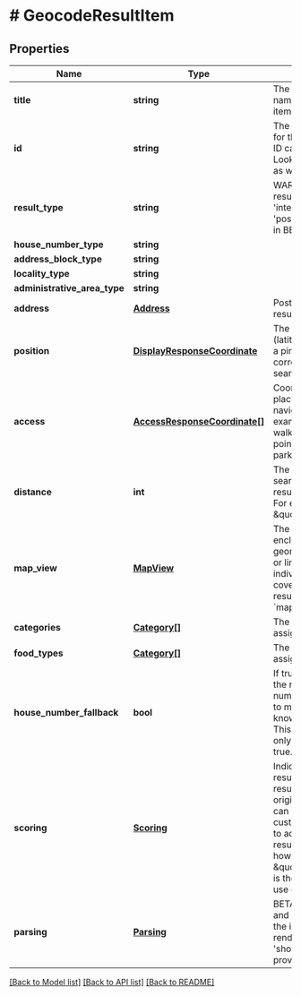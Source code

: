 # # GeocodeResultItem

## Properties

Name | Type | Description | Notes
------------ | ------------- | ------------- | -------------
**title** | **string** | The localized display name of this result item. |
**id** | **string** | The unique identifier for the result item. This ID can be used for a Look Up by ID search as well. | [optional]
**result_type** | **string** | WARNING: The resultType values &#39;intersection&#39; and &#39;postalCodePoint&#39; are in BETA state | [optional]
**house_number_type** | **string** |  | [optional]
**address_block_type** | **string** |  | [optional]
**locality_type** | **string** |  | [optional]
**administrative_area_type** | **string** |  | [optional]
**address** | [**Address**](Address.md) | Postal address of the result item. |
**position** | [**DisplayResponseCoordinate**](DisplayResponseCoordinate.md) | The coordinates (latitude, longitude) of a pin on a map corresponding to the searched place. | [optional]
**access** | [**AccessResponseCoordinate[]**](AccessResponseCoordinate.md) | Coordinates of the place you are navigating to (for example, driving or walking). This is a point on a road or in a parking lot. | [optional]
**distance** | **int** | The distance from the search center to this result item in meters. For example: \&quot;172039\&quot; | [optional]
**map_view** | [**MapView**](MapView.md) | The bounding box enclosing the geometric shape (area or line) that an individual result covers. &#x60;place&#x60; typed results have no &#x60;mapView&#x60;. | [optional]
**categories** | [**Category[]**](Category.md) | The list of categories assigned to this place. | [optional]
**food_types** | [**Category[]**](Category.md) | The list of food types assigned to this place. | [optional]
**house_number_fallback** | **bool** | If true, indicates that the requested house number was corrected to match the nearest known house number. This field is visible only when the value is true. | [optional]
**scoring** | [**Scoring**](Scoring.md) | Indicates for each result how good the result matches to the original query. This can be used by the customer application to accept or reject the results depending on how \&quot;expensive\&quot; is the mistake for their use case | [optional]
**parsing** | [**Parsing**](Parsing.md) | BETA - Parsed terms and their positions in the input query (only rendered if &#39;show&#x3D;parsing&#39; is provided.) | [optional]

[[Back to Model list]](../../README.md#models) [[Back to API list]](../../README.md#endpoints) [[Back to README]](../../README.md)
